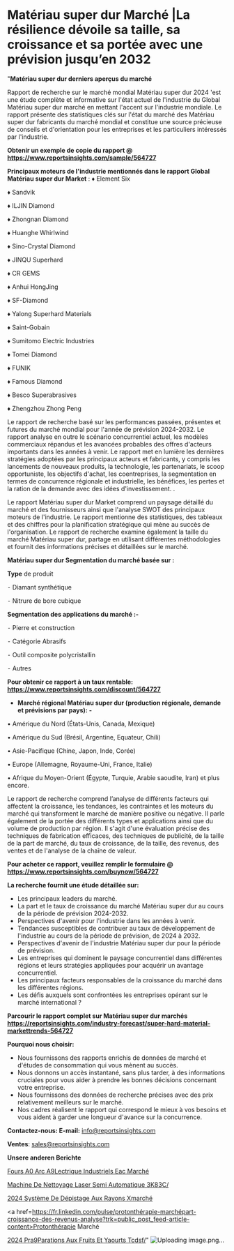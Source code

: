 # Matériau super dur Marché |La résilience dévoile sa taille, sa croissance et sa portée avec une prévision jusqu’en 2032

"<strong>Matériau super dur derniers aperçus du marché</strong>

Rapport de recherche sur le marché mondial Matériau super dur 2024 'est une étude complète et informative sur l'état actuel de l'industrie du Global Matériau super dur marché en mettant l'accent sur l'industrie mondiale. Le rapport présente des statistiques clés sur l'état du marché des Matériau super dur fabricants du marché mondial et constitue une source précieuse de conseils et d'orientation pour les entreprises et les particuliers intéressés par l'industrie.

<strong>Obtenir un exemple de copie du rapport @ <a href=https://www.reportsinsights.com/sample/564727>https://www.reportsinsights.com/sample/564727</a></strong>

<strong>Principaux moteurs de l'industrie mentionnés dans le rapport Global Matériau super dur Market</strong> :
♦ Element Six

♦ Sandvik

♦ ILJIN Diamond

♦ Zhongnan Diamond

♦ Huanghe Whirlwind

♦ Sino-Crystal Diamond

♦ JINQU Superhard

♦ CR GEMS

♦ Anhui HongJing

♦ SF-Diamond

♦ Yalong Superhard Materials

♦ Saint-Gobain

♦ Sumitomo Electric Industries

♦ Tomei Diamond

♦ FUNIK

♦ Famous Diamond

♦ Besco Superabrasives

♦ Zhengzhou Zhong Peng

Le rapport de recherche basé sur les performances passées, présentes et futures du marché mondial pour l'année de prévision 2024-2032. Le rapport analyse en outre le scénario concurrentiel actuel, les modèles commerciaux répandus et les avancées probables des offres d'acteurs importants dans les années à venir. Le rapport met en lumière les dernières stratégies adoptées par les principaux acteurs et fabricants, y compris les lancements de nouveaux produits, la technologie, les partenariats, le scoop opportuniste, les objectifs d'achat, les coentreprises, la segmentation en termes de concurrence régionale et industrielle, les bénéfices, les pertes et la ration de la demande avec des idées d'investissement. .

Le rapport Matériau super dur Market comprend un paysage détaillé du marché et des fournisseurs ainsi que l'analyse SWOT des principaux moteurs de l'industrie. Le rapport mentionne des statistiques, des tableaux et des chiffres pour la planification stratégique qui mène au succès de l'organisation. Le rapport de recherche examine également la taille du marché Matériau super dur, partage en utilisant différentes méthodologies et fournit des informations précises et détaillées sur le marché.

<strong>Matériau super dur Segmentation du marché basée sur :</strong>

<strong>Type</strong> de produit

⁃ Diamant synthétique

⁃ Nitrure de bore cubique

<strong>Segmentation des applications du marché :-</strong>

⁃ Pierre et construction

⁃ Catégorie Abrasifs

⁃ Outil composite polycristallin

⁃ Autres

<strong>Pour obtenir ce rapport à un taux rentable: <a href=https://www.reportsinsights.com/discount/564727>https://www.reportsinsights.com/discount/564727</a></strong>
<ul>
  <li><strong>Marché régional Matériau super dur (production régionale, demande et prévisions par pays): -</strong></li>
</ul>
• Amérique du Nord (États-Unis, Canada, Mexique)

• Amérique du Sud (Brésil, Argentine, Equateur, Chili)

• Asie-Pacifique (Chine, Japon, Inde, Corée)

• Europe (Allemagne, Royaume-Uni, France, Italie)

• Afrique du Moyen-Orient (Égypte, Turquie, Arabie saoudite, Iran) et plus encore.

Le rapport de recherche comprend l’analyse de différents facteurs qui affectent la croissance, les tendances, les contraintes et les moteurs du marché qui transforment le marché de manière positive ou négative. Il parle également de la portée des différents types et applications ainsi que du volume de production par région. Il s'agit d'une évaluation précise des techniques de fabrication efficaces, des techniques de publicité, de la taille de la part de marché, du taux de croissance, de la taille, des revenus, des ventes et de l'analyse de la chaîne de valeur.

<strong>Pour acheter ce rapport, veuillez remplir le formulaire @   <a href=https://www.reportsinsights.com/buynow/564727>https://www.reportsinsights.com/buynow/564727</a></strong>

<strong>La recherche fournit une étude détaillée sur:</strong>
<ul>
  <li>Les principaux leaders du marché.</li>
  <li>La part et le taux de croissance du marché Matériau super dur au cours de la période de prévision 2024-2032.</li>
  <li>Perspectives d'avenir pour l'industrie dans les années à venir.</li>
  <li>Tendances susceptibles de contribuer au taux de développement de l'industrie au cours de la période de prévision, de 2024 à 2032.</li>
  <li>Perspectives d'avenir de l'industrie Matériau super dur pour la période de prévision.</li>
  <li>Les entreprises qui dominent le paysage concurrentiel dans différentes régions et leurs stratégies appliquées pour acquérir un avantage concurrentiel.</li>
  <li>Les principaux facteurs responsables de la croissance du marché dans les différentes régions.</li>
  <li>Les défis auxquels sont confrontées les entreprises opérant sur le marché international ?</li>
</ul>

<strong>Parcourir le rapport complet sur Matériau super dur marchés <a href=https://reportsinsights.com/industry-forecast/super-hard-material-markettrends-564727>https://reportsinsights.com/industry-forecast/super-hard-material-markettrends-564727</a></strong>

<strong>Pourquoi nous choisir:</strong>
<ul>
  <li>Nous fournissons des rapports enrichis de données de marché et d'études de consommation qui vous mènent au succès.</li>
  <li>Nous donnons un accès instantané, sans plus tarder, à des informations cruciales pour vous aider à prendre les bonnes décisions concernant votre entreprise.</li>
  <li>Nous fournissons des données de recherche précises avec des prix relativement meilleurs sur le marché.</li>
  <li>Nos cadres réalisent le rapport qui correspond le mieux à vos besoins et vous aident à garder une longueur d'avance sur la concurrence.</li>
</ul>
<strong>Contactez-nous:
</strong><strong>E-mail:</strong> <a href=mailto:info@reportsinsights.com>info@reportsinsights.com</a>

<strong>Ventes</strong>: <a href=mailto:sales@reportsinsights.com>sales@reportsinsights.com</a>

<strong>Unsere anderen Berichte</strong>

<a href=https://www.linkedin.com/pulse/fours-%C3%A0-arc-%C3%A9lectrique-industriels-eac-march%C3%A9-7otdc/>Fours A0 Arc A9Lectrique Industriels Eac Marché</a>

<a href=https://www.linkedin.com/pulse/machine-de-nettoyage-laser-semi-automatique-3k83c/>Machine De Nettoyage Laser Semi Automatique 3K83C/</a>

<a href=https://www.linkedin.com/pulse/2024-système-de-dépistage-aux-rayons-xmarché-analyse-nphmc/>2024 Système De Dépistage Aux Rayons Xmarché</a>

<a href=https://fr.linkedin.com/pulse/protonthérapie-marchépart-croissance-des-revenus-analyse?trk=public_post_feed-article-content>Protonthérapie Marché</a>

<a href=https://www.linkedin.com/pulse/2024-pr%C3%A9parations-aux-fruits-et-yaourts-tcdsf/>2024 Pra9Parations Aux Fruits Et Yaourts Tcdsf/</a>"
![Uploading image.png…]()
